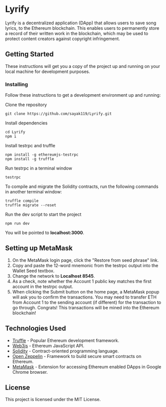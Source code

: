 # Lyrify

Lyrify is a decentralized application (DApp) that allows users to save song lyrics, to the Ethereum blockchain. This enables users to permanently store a record of their written work in the blockchain, which may be used to protect content creators against copyright infringement.

## Getting Started

These instructions will get you a copy of the project up and running on your local machine for development purposes.

### Installing

Follow these instructions to get a development environment up and running:

Clone the repository

```
git clone https://github.com/sayak119/Lyrify.git
```

Install dependencies

```
cd Lyrify
npm i
```

Install testrpc and truffle

```
npm install -g ethereumjs-testrpc
npm install -g truffle
```

Run testrpc in a terminal window

```
testrpc
```

To compile and migrate the Solidity contracts, run the following commands in another terminal window:

```
truffle compile
truffle migrate --reset
```

Run the dev script to start the project

```
npm run dev
```
You will be pointed to **localhost:3000**.

## Setting up MetaMask

1. On the MetaMask login page, click the "Restore from seed phrase" link.
2. Copy and paste the 12-word mnemonic from the testrpc output into the Wallet Seed textbox.
3. Change the network to **Localhost 8545**.
4. As a check, note whether the Account 1 public key matches the first account in the testrpc output.
5. When clicking the Submit button on the home page, a MetaMask popup will ask you to confirm the transactions. You may need to transfer ETH from Account 1 to the sending account (if different) for the transaction to go through. Congrats! This transactions will be mined into the Ethereum blockchain!

## Technologies Used

* [Truffle](https://github.com/trufflesuite/truffle) - Popular Ethereum development framework.
* [Web3js](https://github.com/ethereum/web3.js/) - Ethereum JavaScript API.
* [Solidity](https://github.com/ethereum/solidity) - Contract-oriented programming language.
* [Open Zeppelin](https://github.com/OpenZeppelin/openzeppelin-solidity) - Framework to build secure smart contracts on Ethereum.
* [MetaMask](https://chrome.google.com/webstore/detail/metamask/) - Extension for accessing Ethereum enabled DApps in Google Chrome browser.


## License

This project is licensed under the MIT License.
